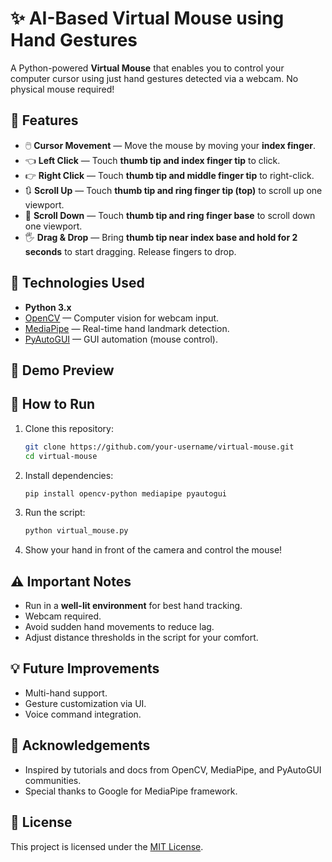 # ✨ AI-Based Virtual Mouse using Hand Gestures

A Python-powered **Virtual Mouse** that enables you to control your computer cursor using just hand gestures detected via a webcam. No physical mouse required!

## 🚀 Features

- 🖱️ **Cursor Movement** — Move the mouse by moving your **index finger**.
- 👈 **Left Click** — Touch **thumb tip and index finger tip** to click.
- 👉 **Right Click** — Touch **thumb tip and middle finger tip** to right-click.
- 🔃 **Scroll Up** — Touch **thumb tip and ring finger tip (top)** to scroll up one viewport.
- 🔽 **Scroll Down** — Touch **thumb tip and ring finger base** to scroll down one viewport.
- 🖐️ **Drag & Drop** — Bring **thumb tip near index base and hold for 2 seconds** to start dragging. Release fingers to drop.

## 🧰 Technologies Used

- **Python 3.x**
- [OpenCV](https://opencv.org/) — Computer vision for webcam input.
- [MediaPipe](https://google.github.io/mediapipe/) — Real-time hand landmark detection.
- [PyAutoGUI](https://pyautogui.readthedocs.io/en/latest/) — GUI automation (mouse control).

## 📸 Demo Preview

 <!-- Optional: Replace with your image or GIF -->

## 📂 How to Run

1. Clone this repository:

    ```bash
    git clone https://github.com/your-username/virtual-mouse.git
    cd virtual-mouse
    ```

2. Install dependencies:

    ```bash
    pip install opencv-python mediapipe pyautogui
    ```

3. Run the script:

    ```bash
    python virtual_mouse.py
    ```

4. Show your hand in front of the camera and control the mouse!

## ⚠️ Important Notes

- Run in a **well-lit environment** for best hand tracking.
- Webcam required.
- Avoid sudden hand movements to reduce lag.
- Adjust distance thresholds in the script for your comfort.

## 💡 Future Improvements

- Multi-hand support.
- Gesture customization via UI.
- Voice command integration.

## 🤝 Acknowledgements

- Inspired by tutorials and docs from OpenCV, MediaPipe, and PyAutoGUI communities.
- Special thanks to Google for MediaPipe framework.

## 📝 License

This project is licensed under the [MIT License](LICENSE).

